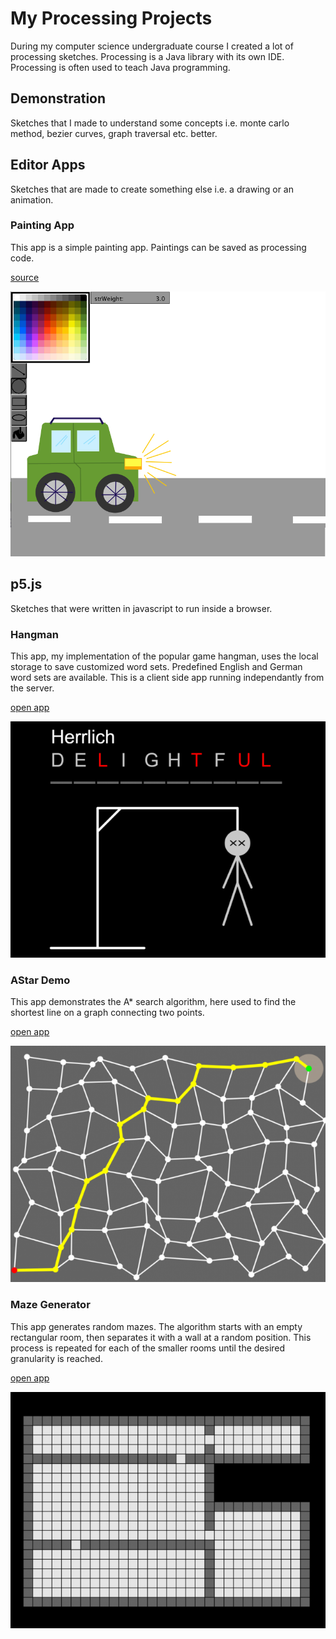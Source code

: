 # My Processing Projects

During my computer science undergraduate course I created a lot of processing sketches. Processing is a Java library with its own IDE. Processing is often used to teach Java programming.

## Demonstration

Sketches that I made to understand some concepts i.e. monte carlo method, bezier curves, graph traversal etc. better.

## Editor Apps

Sketches that are made to create something else i.e. a drawing or an animation.

### Painting App

This app is a simple painting app. Paintings can be saved as processing code.

[source](EditorApps/Grafikeditor)

![painting app screenshot](EditorApps/Grafikeditor/screenshot_00.png)

## p5.js

Sketches that were written in javascript to run inside a browser.

### Hangman

This app, my implementation of the popular game hangman, uses the local storage to save customized word sets. Predefined English and German word sets are available. This is a client side app running independantly from the server.

[open app](https://lordbenedikt.github.io/portfolio_siteground/hangman/index.html)

![hangman screenshot](p5js/hangman/screenshot.png)

### AStar Demo

This app demonstrates the A* search algorithm, here used to find the shortest line on a graph connecting two points.

[open app](https://lordbenedikt.github.io/portfolio_siteground/astar_demo/index.html)

![astar screenshot](p5js/astar_demo/screenshot.png)

### Maze Generator

This app generates random mazes. The algorithm starts with an empty rectangular room, then separates it with a wall at a random position. This process is repeated for each of the smaller rooms until the desired granularity is reached.

[open app](https://lordbenedikt.github.io/portfolio_siteground/maze_generator/index.html)

![maze generator screenshot](p5js/maze_generator/screenshot.png)